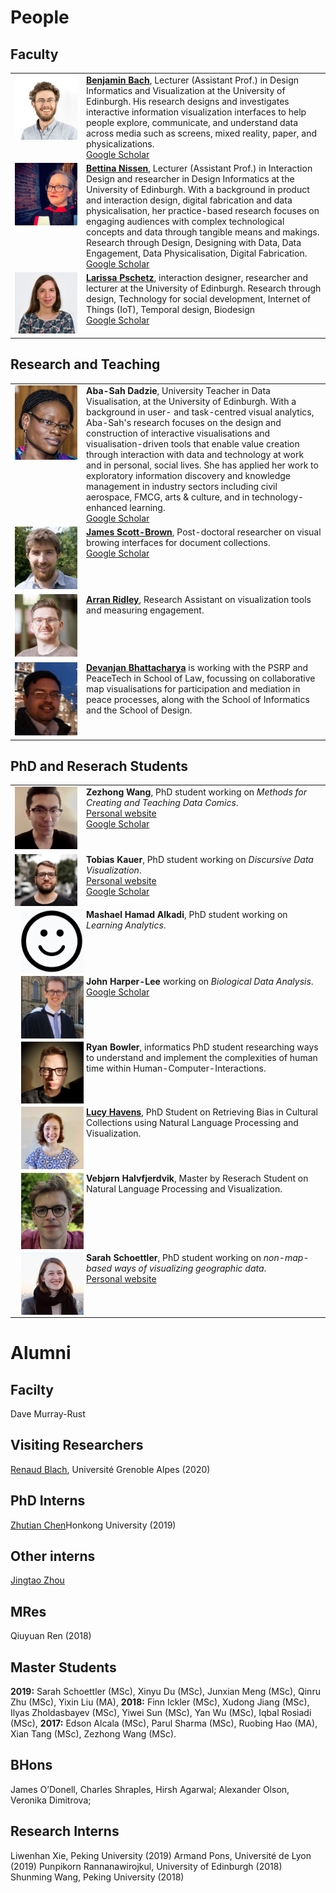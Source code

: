 # People

## Faculty
<table>
  <tr>
    <td style="vertical-align:top;width:100px;"><img src="people/bach.png"/></td>
    <td style="vertical-align:top;">
      <b><a href="bach.html">Benjamin Bach</a></b>, Lecturer (Assistant Prof.) in Design Informatics and Visualization at the University of Edinburgh. His research designs and investigates interactive information visualization interfaces to help people explore, communicate, and understand data across media such as screens, mixed reality, paper, and physicalizations.
      <br/>
      <a href="https://scholar.google.com/citations?user=dXbz4FgAAAAJ&hl=en&oi=ao">Google Scholar</a>
    </td>
  </tr>
  <tr>
    <td style="vertical-align:top;width:100px;"><img src="people/bettina.jpg"/></td>
    <td style="vertical-align:top;">
      <b><a href="http://data-things.com">Bettina Nissen</a></b>, Lecturer (Assistant Prof.) in Interaction Design and researcher in Design Informatics at the University of Edinburgh. With a background in product and interaction design, digital fabrication and data physicalisation, her practice-based research focuses on engaging audiences with complex technological concepts and data through tangible means and makings. Research through Design, Designing with Data, Data Engagement, Data Physicalisation, Digital Fabrication.
      <br/>
      <a href="https://scholar.google.com/citations?user=yv5H92AAAAAJ&hl=en&oi=ao">Google Scholar</a>
    </td>
  </tr>

  <tr>
    <td style="vertical-align:top;width:100px;"><img src="people/larissa.jpg"/></td>
    <td style="vertical-align:top;">
      <b><a href="http://entretags.de/">Larissa Pschetz</a></b>, interaction designer, researcher and lecturer at the University of Edinburgh. Research through design, Technology for social development, Internet of Things (IoT), Temporal design, Biodesign
      <br/>
      <a href="https://scholar.google.com/citations?user=tncrPCIAAAAJ&hl=en&oi=ao">Google Scholar</a>
    </td>
  </tr>
</table>

## Research and Teaching

<table>
    <tr>
    <td style="vertical-align:top;width:100px;"><img src="people/aba-sah.png"/></td>
    <td style="vertical-align:top;">
      <b>Aba-Sah Dadzie</b>, University Teacher in Data Visualisation, at the University of Edinburgh. With a background in user- and task-centred visual analytics, Aba-Sah's research focuses on the design and construction of interactive visualisations and visualisation-driven tools that enable value creation through interaction with data and technology at work and in personal, social lives. She has applied her work to exploratory information discovery and knowledge management in industry sectors including civil aerospace, FMCG, arts & culture, and in technology-enhanced learning.
      <br/>
      <a href="https://scholar.google.com/citations?hl=en&user=1Sq86LcAAAAJ&view_op=list_works&sortby=pubdate#d=gs_hdr_drw">Google Scholar</a>
    </td>
   </tr>

  <tr>
    <td style="vertical-align:top;width:100px;"><img src="people/james-scottbrown.png"/></td>
    <td style="vertical-align:top;">
      <b><a href="http://jamesscottbrown.com/"> James Scott-Brown</a></b>, Post-doctoral researcher on visual browing interfaces for document collections.
      <br/>
      <a href="https://scholar.google.com/citations?user=2CciQUsAAAAJ&hl=en&oi=ao">Google Scholar</a>
    </td>
   </tr>

   <tr>
    <td style="vertical-align:top;width:100px;"><img src="people/arran-ridley.png"/></td>
    <td style="vertical-align:top;">
      <b><a href="https://ahc.leeds.ac.uk/media/pgr/1617/arran-l-ridley">Arran Ridley</a></b>, Research Assistant on visualization tools and measuring engagement.
    </td>
   </tr>

   <tr>
    <td style="vertical-align:top;width:100px;"><img src="people/devanjan.png"/></td>
    <td style="vertical-align:top;">
      <b><a href="https://sites.google.com/site/bhattacharyadevanjan/home">Devanjan Bhattacharya</a></b> is working with the PSRP and PeaceTech in School of Law, focussing on collaborative map visualisations for participation and mediation in peace processes, along with the School of Informatics and the School of Design.
    </td>
   </tr>

</table>

## PhD and Reserach Students

<table>
<tr>
   <td style="vertical-align:top;width:100px;"><img src="people/wang.jpg"></td>
    <td style="vertical-align:top;">
      <b>Zezhong Wang</b>, PhD student working on <i>Methods for Creating and Teaching Data Comics</i>.
      <br/>
      <a href="https://www.designinformatics.org/person/zezhong-wang/">Personal website</a>
      <br/>
      <a href="https://scholar.google.com/citations?user=EJ8drhwAAAAJ&hl=en&oi=ao">Google Scholar</a>
    </td>
  </tr>
  <tr>
   <td style="vertical-align:top;width:100px;"><img src="people/kauer.jpg" style="width:150px;float:left"/></td>
    <td style="vertical-align:top;">
      <b>Tobias Kauer</b>, PhD student working on <i>Discursive Data Visualization</i>.
      <br/>
      <a href="https://tobiaskauer.org/">Personal website</a>      
      <br/>
      <a href="https://scholar.google.com/citations?user=qDN6jW4AAAAJ&hl=en&oi=ao">Google Scholar</a>
    </td>
  </tr>
  <tr>
   <td style="vertical-align:top;width:100px;"><img src="people/default.png" style="width:150px;float:left;margin-left:10px"/></td>
    <td style="vertical-align:top;">
      <b>Mashael Hamad Alkadi</b>, PhD student working on <i>Learning Analytics</i>.
    </td>
  </tr>
  <tr>
   <td style="vertical-align:top;width:100px;"><img src="people/harper-lee.jpg" style="width:150px;float:left;margin-left:10px"/></td>
    <td style="vertical-align:top;">
      <b>John Harper-Lee</b> working on <i>Biological Data Analysis</i>.
      <br/>
      <a href="https://scholar.google.com/citations?user=qDN6jW4AAAAJ&hl=en&oi=ao">Google Scholar</a>
    </td>
  </tr>
  <tr>
   <td style="vertical-align:top;width:100px;"><img src="people/bowler.jpg" style="width:150px;float:left;margin-left:10px"/></td>
    <td style="vertical-align:top;">
      <b>Ryan Bowler</b>, informatics PhD student researching ways to understand and implement the complexities of human time within Human-Computer-Interactions.
      <br/>
    </td>
  </tr>
  <tr>
   <td style="vertical-align:top;width:100px;"><img src="people/LucyHavens.jpg" style="width:150px;float:left;margin-left:10px"/></td>
    <td style="vertical-align:top;">
  <a href="https://ljhavens.myportfolio.com"><b>Lucy Havens</b></a>, PhD Student on Retrieving Bias in Cultural Collections using Natural Language Processing and Visualization.
      <br/>
    </td>
  </tr>
  <tr>
   <td style="vertical-align:top;width:100px;"><img src="people/vebjorn.png" style="width:150px;float:left;margin-left:10px"/></td>
    <td style="vertical-align:top;">
  <a><b>Vebjørn Halvfjerdvik</b></a>, Master by Reserach Student on Natural Language Processing and Visualization.
      <br/>
    </td>
  </tr>
  <tr>
   <td style="vertical-align:top;width:100px;"><img src="people/schoettler.jpg" style="width:150px;float:left;margin-left:10px"/></td>
    <td style="vertical-align:top;">
      <b>Sarah Schoettler</b>, PhD student working on <i>non-map-based ways of visualizing geographic data</i>.
      <br/>
      <a href="https://sarahschoettler.com/">Personal website</a>
    </td>
  </tr>
</table>


# Alumni

## Facilty
Dave Murray-Rust

## Visiting Researchers

[Renaud Blach](httpshttp://iihm.imag.fr/en/member/blanch), Université Grenoble Alpes (2020)

## PhD Interns
[Zhutian Chen](https://chenzhutian.org/)Honkong University (2019)

## Other interns
[Jingtao Zhou](http://www.tzingtao.com)

## MRes
Qiuyuan Ren (2018)

## Master Students
__2019:__ Sarah Schoettler (MSc),
Xinyu Du (MSc),
Junxian Meng (MSc),
Qinru Zhu (MSc),
Yixin Liu (MA),
__2018:__ Finn Ickler (MSc),
Xudong Jiang (MSc),
Ilyas Zholdasbayev (MSc),
Yiwei Sun (MSc),
Yan Wu (MSc),
Iqbal Rosiadi (MSc),
__2017:__
Edson Alcala (MSc),
Parul Sharma (MSc),
Ruobing Hao (MA),
Xian Tang (MSc),
Zezhong Wang (MSc).

## BHons
James O’Donell,
Charles Shraples,
Hirsh Agarwal;
Alexander Olson,
Veronika Dimitrova;

## Research Interns
Liwenhan Xie, Peking University (2019)
Armand Pons, Université de Lyon (2019)
Punpikorn Rannanawirojkul, University of Edinburgh (2018)
Shunming Wang, Peking University (2018)
